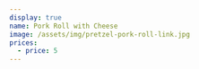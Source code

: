 ```yaml
---
display: true
name: Pork Roll with Cheese
image: /assets/img/pretzel-pork-roll-link.jpg
prices:
  - price: 5
---
```

